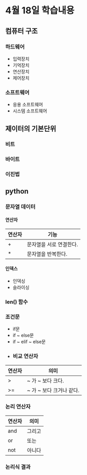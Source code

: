 # 4월 18일 학습내용
## 컴퓨터 구조
### 하드웨어
- 입력장치
- 기억장치
- 연산장치
- 제어장치
### 소프트웨어
- 응용 소프트웨어
- 시스템 소프트웨어
## 제이터의 기본단위
### 비트
### 바이트
### 이진법
## python
### 문자열 데이터
#### 연산자
연산자 | 기능
------|-------
\+     |문자열을 서로 연결한다.
\*     | 문자열을 반복한다.
#### 인덱스
- 인덱싱
- 슬라이싱
### len() 함수
### 조건문
- if문
- if ~ else문
- if ~ elif ~ else문
- ### 비교 연산자
연산자 | 의미
--------|-------
\> | ~ 가 ~ 보다 크다.
\>= | ~ 가 ~ 보다 크거나 같다. 
### 논리 연산자
연산자 | 의미
-------|------
and | 그리고
or | 또는
not | 아니다

### 논리식 결과





